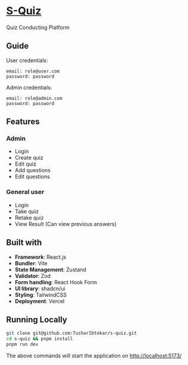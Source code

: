 <h1><a href="https://quiz.ibtekar.dev" target="_blank">S-Quiz</a></h1>
<p>Quiz Conducting Platform</p>

## Guide

User credentials:

```
email: role@user.com
password: password
```

Admin credentials:

```
email: role@admin.com
password: password
```

## Features

### Admin

- Login
- Create quiz
- Edit quiz
- Add questions
- Edit questions

### General user

- Login
- Take quiz
- Retake quiz
- View Result (Can view previous answers)

## Built with

- **Framework**: React.js
- **Bundler**: Vite
- **State Management**: Zustand
- **Validator**: Zod
- **Form handling**: React Hook Form
- **UI library**: shadcn/ui
- **Styling**: TailwindCSS
- **Deployment**: Vercel

## Running Locally

```sh
git clone git@github.com:TusharIbtekar/s-quiz.git
cd s-quiz && pnpm install
pnpm run dev
```

The above commands will start the application on [http://localhost:5173/](http://localhost:5173)
